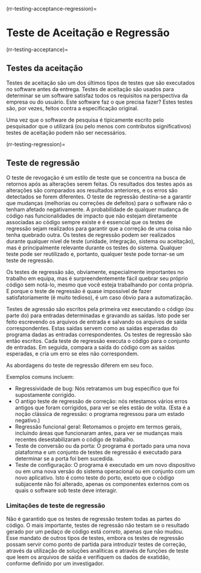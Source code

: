 (rr-testing-acceptance-regression)=
# Teste de Aceitação e Regressão

(rr-testing-acceptance)=
## Testes da aceitação

Testes de aceitação são um dos últimos tipos de testes que são executados no software antes da entrega. Testes de aceitação são usados para determinar se um software satisfaz todos os requisitos na perspectiva da empresa ou do usuário. Este software faz o que precisa fazer? Estes testes são, por vezes, feitos contra a especificação original.

Uma vez que o software de pesquisa é tipicamente escrito pelo pesquisador que o utilizará (ou pelo menos com contributos significativos) testes de aceitação podem não ser necessários.

(rr-testing-regression)=
## Teste de regressão

O teste de revogação é um estilo de teste que se concentra na busca de retornos após as alterações serem feitas. Os resultados dos testes após as alterações são comparados aos resultados anteriores, e os erros são detectados se forem diferentes. O teste de regressão destina-se a garantir que mudanças (melhorias ou correções de defeitos) para o software não o tenham afetado negativamente. A probabilidade de qualquer mudança de código nas funcionalidades de impacto que não estejam diretamente associadas ao código sempre existe e é essencial que os testes de regressão sejam realizados para garantir que a correção de uma coisa não tenha quebrado outra. Os testes de regressão podem ser realizados durante qualquer nível de teste (unidade, integração, sistema ou aceitação), mas é principalmente relevante durante os testes do sistema. Qualquer teste pode ser reutilizado e, portanto, qualquer teste pode tornar-se um teste de regressão.

Os testes de regressão são, obviamente, especialmente importantes no trabalho em equipa, mas é surpreendentemente fácil quebrar seu próprio código sem notá-lo, mesmo que você esteja trabalhando por conta própria. E porque o teste de regressão é quase impossível de fazer satisfatoriamente (é muito tedioso), é um caso óbvio para a automatização.

Testes de agressão são escritos pela primeira vez executando o código (ou parte do) para entradas determinadas e gravando as saídas. Isto pode ser feito escrevendo os arquivos de entrada e salvando os arquivos de saída correspondentes. Estas saídas servem como as saídas esperadas do programa dadas as entradas correspondentes. Os testes de regressão são então escritos. Cada teste de regressão executa o código para o conjunto de entradas. Em seguida, compara a saída do código com as saídas esperadas, e cria um erro se eles não correspondem.

As abordagens do teste de regressão diferem em seu foco.

Exemplos comuns incluem:
- Regressividade de bug: Nós retratamos um bug específico que foi supostamente corrigido.
- O antigo teste de regressão de correção: nós retestamos vários erros antigos que foram corrigidos, para ver se eles estão de volta. (Esta é a noção clássica de regressão: o programa regressou para um estado negativo.)
- Regressão funcional geral: Retomamos o projeto em termos gerais, incluindo áreas que funcionaram antes, para ver se mudanças mais recentes desestabilizaram o código de trabalho.
- Teste de conversão ou da porta: O programa é portado para uma nova plataforma e um conjunto de testes de regressão é executado para determinar se a porta foi bem sucedida.
- Teste de configuração: O programa é executado em um novo dispositivo ou em uma nova versão do sistema operacional ou em conjunto com um novo aplicativo. Isto é como teste do porto, exceto que o código subjacente não foi alterado, apenas os componentes externos com os quais o software sob teste deve interagir.

### Limitações de teste de regressão

Não é garantido que os testes de regressão testem todas as partes do código. O mais importante, testes de regressão não testam se o resultado gerado por um pedaço de código está *correto*, apenas que não mudou. Esse mandato de outros tipos de testes, embora os testes de regressão possam servir como ponto de partida para introduzir testes de correção, através da utilização de soluções analíticas e através de funções de teste que leem os arquivos de saída e verifiquem os dados de exatidão, conforme definido por um investigador.

